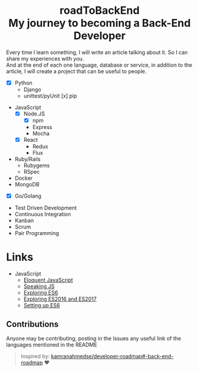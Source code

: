 <h1 align="center">
  <br>
   roadToBackEnd
  <br>
  My journey to becoming a Back-End Developer
  <br>
</h1>

Every time I learn something, I will write an article talking about it. So I can share my experiences with you.
<br>
And at the end of each one language, database or service, in addition to the article, I will create a project that can be useful to people.

* [x] Python
	*  Django
	*  unittest/pyUnit
	[x]  pip
*  JavaScript
	* [x] Node.JS
		* [x] npm
		*  Express
		*  Mocha
	* [x] React
		*  Redux
		*  Flux
*  Ruby/Rails
	*  Rubygems
	*  RSpec
*  Docker
*  MongoDB
* [x] Go/Golang
*  Test Driven Development
*  Continuous Integration
*  Kanban
*  Scrum
*  Pair Programming

# Links
* JavaScript
 	- [Eloquent JavaScript](http://braziljs.github.io/eloquente-javascript)
	- [Speaking JS](http://speakingjs.com/es5/index.html)
 	- [Exploring ES6](http://exploringjs.com/es6/index.html)
 	- [Exploring ES2016 and ES2017](http://exploringjs.com/es2016-es2017/)
 	- [Setting up ES6](https://leanpub.com/setting-up-es6/read)

## Contributions
Anyone may be contributing, posting in the Issues any useful link of the languages mentioned in the README

> Inspired by: [kamranahmedse/developer-roadmap#-back-end-roadmap](https://github.com/kamranahmedse/developer-roadmap) :heart:
